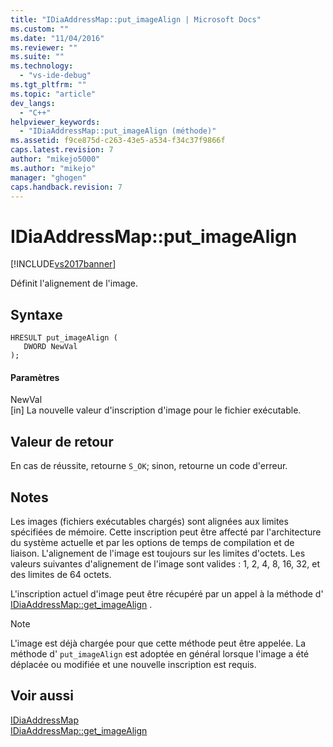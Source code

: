 ```yaml
---
title: "IDiaAddressMap::put_imageAlign | Microsoft Docs"
ms.custom: ""
ms.date: "11/04/2016"
ms.reviewer: ""
ms.suite: ""
ms.technology: 
  - "vs-ide-debug"
ms.tgt_pltfrm: ""
ms.topic: "article"
dev_langs: 
  - "C++"
helpviewer_keywords: 
  - "IDiaAddressMap::put_imageAlign (méthode)"
ms.assetid: f9ce875d-c263-43e5-a534-f34c37f9866f
caps.latest.revision: 7
author: "mikejo5000"
ms.author: "mikejo"
manager: "ghogen"
caps.handback.revision: 7
---
```

# IDiaAddressMap::put_imageAlign
[!INCLUDE[vs2017banner](../../code-quality/includes/vs2017banner.md)]

Définit l'alignement de l'image.  
  
## Syntaxe  
  
```cpp#  
HRESULT put_imageAlign (   
   DWORD NewVal  
);  
```  
  
#### Paramètres  
 NewVal  
 \[in\]  La nouvelle valeur d'inscription d'image pour le fichier exécutable.  
  
## Valeur de retour  
 En cas de réussite, retourne `S_OK`; sinon, retourne un code d'erreur.  
  
## Notes  
 Les images \(fichiers exécutables chargés\) sont alignées aux limites spécifiées de mémoire.  Cette inscription peut être affecté par l'architecture du système actuelle et par les options de temps de compilation et de liaison.  L'alignement de l'image est toujours sur les limites d'octets.  Les valeurs suivantes d'alignement de l'image sont valides : 1, 2, 4, 8, 16, 32, et des limites de 64 octets.  
  
 L'inscription actuel d'image peut être récupéré par un appel à la méthode d' [IDiaAddressMap::get\_imageAlign](../../debugger/debug-interface-access/idiaaddressmap-get-imagealign.md) .  
  
> [!NOTE]
>  L'image est déjà chargée pour que cette méthode peut être appelée.  La méthode d' `put_imageAlign` est adoptée en général lorsque l'image a été déplacée ou modifiée et une nouvelle inscription est requis.  
  
## Voir aussi  
 [IDiaAddressMap](../../debugger/debug-interface-access/idiaaddressmap.md)   
 [IDiaAddressMap::get\_imageAlign](../../debugger/debug-interface-access/idiaaddressmap-get-imagealign.md)